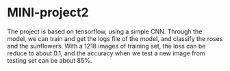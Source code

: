 # MINI-project2
The project is based on tensorflow, using a simple CNN. Through the model, we can train and get the logs file of the model, 
and classify the roses and the sunflowers. With a 1218 images of training set, the loss can be reduce to about 0.1, and the 
accuracy when we test a new image from testing set can be about 85%.
